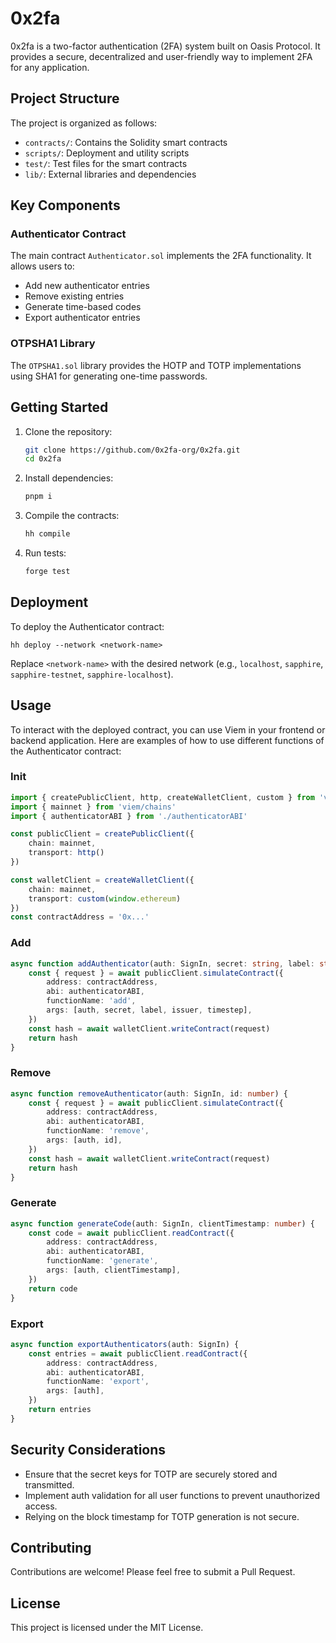 # 0x2fa

0x2fa is a two-factor authentication (2FA) system built on Oasis Protocol. It provides a secure, decentralized and user-friendly way to implement 2FA for any application.

## Project Structure

The project is organized as follows:

- `contracts/`: Contains the Solidity smart contracts
- `scripts/`: Deployment and utility scripts
- `test/`: Test files for the smart contracts
- `lib/`: External libraries and dependencies

## Key Components

### Authenticator Contract

The main contract `Authenticator.sol` implements the 2FA functionality. It allows users to:

- Add new authenticator entries
- Remove existing entries
- Generate time-based codes
- Export authenticator entries

### OTPSHA1 Library

The `OTPSHA1.sol` library provides the HOTP and TOTP implementations using SHA1 for generating one-time passwords.

## Getting Started

1. Clone the repository:

   ```bash
   git clone https://github.com/0x2fa-org/0x2fa.git
   cd 0x2fa
   ```

2. Install dependencies:

   ```bash
   pnpm i
   ```

3. Compile the contracts:

   ```bash
   hh compile
   ```

4. Run tests:

   ```bash
   forge test
   ```

## Deployment

To deploy the Authenticator contract:

`hh deploy --network <network-name>`

Replace `<network-name>` with the desired network (e.g., `localhost`, `sapphire`, `sapphire-testnet`, `sapphire-localhost`).

## Usage

To interact with the deployed contract, you can use Viem in your frontend or backend application. Here are examples of how to use different functions of the Authenticator contract:

### Init

```typescript
import { createPublicClient, http, createWalletClient, custom } from 'viem'
import { mainnet } from 'viem/chains'
import { authenticatorABI } from './authenticatorABI' 

const publicClient = createPublicClient({
    chain: mainnet,
    transport: http()
})

const walletClient = createWalletClient({
    chain: mainnet,
    transport: custom(window.ethereum)
})
const contractAddress = '0x...' 
```

### Add

```typescript
async function addAuthenticator(auth: SignIn, secret: string, label: string, issuer: string, timestep: number) {
    const { request } = await publicClient.simulateContract({
        address: contractAddress,
        abi: authenticatorABI,
        functionName: 'add',
        args: [auth, secret, label, issuer, timestep],
    })
    const hash = await walletClient.writeContract(request)
    return hash
}
```

### Remove

```typescript
async function removeAuthenticator(auth: SignIn, id: number) {
    const { request } = await publicClient.simulateContract({
        address: contractAddress,
        abi: authenticatorABI,
        functionName: 'remove',
        args: [auth, id],
    })
    const hash = await walletClient.writeContract(request)
    return hash
}
```

### Generate

```typescript
async function generateCode(auth: SignIn, clientTimestamp: number) {
    const code = await publicClient.readContract({
        address: contractAddress,
        abi: authenticatorABI,
        functionName: 'generate',
        args: [auth, clientTimestamp],
    })
    return code
}
```

### Export

```typescript
async function exportAuthenticators(auth: SignIn) {
    const entries = await publicClient.readContract({
        address: contractAddress,
        abi: authenticatorABI,
        functionName: 'export',
        args: [auth],
    })
    return entries
}
```

## Security Considerations

- Ensure that the secret keys for TOTP are securely stored and transmitted.
- Implement auth validation for all user functions to prevent unauthorized access.
- Relying on the block timestamp for TOTP generation is not secure.

## Contributing

Contributions are welcome! Please feel free to submit a Pull Request.

## License

This project is licensed under the MIT License.
